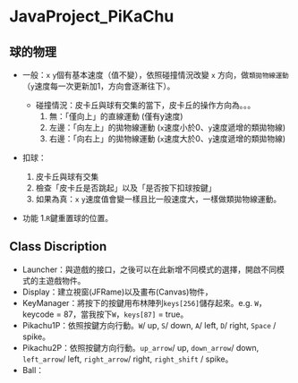 # JavaProject_PiKaChu

## 球的物理

- 一般：``x`` ``y``個有基本速度（值不變），依照碰撞情況改變 ``x`` 方向，做``類拋物線運動``（`y`速度每一次更新加1，方向會逐漸往下）。
    - 碰撞情況：皮卡丘與球有交集的當下，皮卡丘的操作方向為。。。
        1. 無：「僅向上」的直線運動 (僅有y速度) 
        2. 左邊：「向左上」的拋物線運動 (``x``速度小於0、``y``速度遞增的類拋物線) 
        3. 右邊：「向右上」的拋物線運動 (``x``速度大於0、``y``速度遞增的類拋物線)
    
- 扣球：
    1. 皮卡丘與球有交集
    2. 檢查「皮卡丘是否跳起」以及「是否按下扣球按鍵」
    3. 如果為真：``x`` ``y``速度值會變一樣且比一般速度大，一樣做類拋物線運動。
    
- 功能
    1.`R`鍵重置球的位置。
    
## Class Discription

- Launcher：與遊戲的接口，之後可以在此新增不同模式的選擇，開啟不同模式的主遊戲物件。
- Display：建立視窗(JFRame)以及畫布(Canvas)物件，
- KeyManager：將按下的按鍵用布林陣列`keys[256]`儲存起來。e.g. `W`，keycode = 87，當我按下`W`，`keys[87]` = true。
- Pikachu1P：依照按鍵方向行動。`W`/ up, `S`/ down, `A`/ left, `D`/ right, `Space` / spike。
- Pikachu2P：依照按鍵方向行動。`up_arrow`/ up, `down_arrow`/ down, `left_arrow`/ left, `right_arrow`/ right, `right_shift` / spike。
- Ball：
